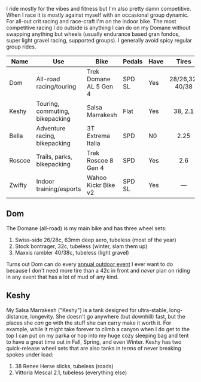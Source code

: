 I ride mostly for the vibes and fitness but I'm also pretty damn competitive. When I race it is mostly against myself with an occasional group dynamic. For all-out crit racing and race-craft I'm on the indoor bike.  The most competitive racing I do outside is anything I can do on my Domane without swapping anything but wheels (usually endurance based gran fondos, super light gravel racing, supported groups). I generally avoid spicy regular group rides.

| Name   | Use                             | Bike                   | Pedals | Have |      Tires      |
| ------ | ------------------------------- | ---------------------- | ------ | ---- | :-------------: |
| Dom    | All-road racing/touring         | Trek Domane AL 5 Gen 4 | SPD SL | Yes  | 28/26,32, 40/38 |
| Keshy  | Touring, commuting, bikepacking | Salsa Marrakesh        | Flat   | Yes  |     38, 2.1     |
| Bella  | Adventure racing, bikepacking   | 3T Extrema Italia      | SPD    | N0   |      2.25       |
| Roscoe | Trails, parks, bikepacking      | Trek Roscoe 8 Gen 4    | SPD    | Yes  |       2.6       |
| Zwifty | Indoor training/esports         | Wahoo Kickr Bike v2    | SPD SL | Yes  |        —        |
## Dom

The Domane (all-road) is my main bike and has three wheel sets:

1. Swiss-side 26/28c, 63mm deep aero, tubeless (most of the year)
2. Stock bontrager, 32c, tubeless (winter, slam them up)
3. Maxxis rambler 40/38c, tubeless (light gravel)

Turns out Dom can do every [annual outdoor event](Annual%20outdoor%20events.md) I ever want to do because I don't need more tire than a 42c in front and *never* plan on riding in any event that has a lot of mud of any kind. 
## Keshy

My Salsa Marrakesh ("Keshy") is a tank designed for ultra-stable, long-distance, longevity. She doesn't go anywhere (but downhill) fast, but the places she *can* go with the stuff she can carry make it worth it. For example, while it might take forever to climb a canyon when I do get to the top I can put on my parka or hop into my huge cozy sleeping bag and tent to have a great time out in Fall, Spring, and even Winter. Keshy has two quick-release wheel sets that are also tanks in terms of never breaking spokes under load:

1. 38 Renee Herse slicks, tubeless (roads)
2. Vittoria Mescal 2.1, tubeless (everything else)